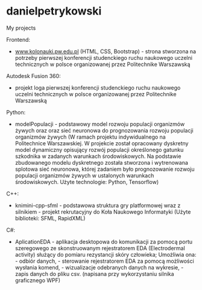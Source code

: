 # danielpetrykowski
My projects

Frontend:
- www.kolonauki.pw.edu.pl   (HTML, CSS, Bootstrap) - strona stworzona na potrzeby pierwszej konferencji studenckiego ruchu naukowego uczelni technicznych w polsce organizowanej przez Politechnike Warszawską

Autodesk Fusion 360:
- projekt loga pierwszej konferencji studenckiego ruchu naukowego uczelni technicznych w polsce organizowanej przez Politechnike Warszawską

Python:
- modelPopulacji - podstawowy model rozwoju populacji organizmów żywych oraz oraz sieć neuronowa do prognozowania rozwoju populacji organizmów żywych (W ramach projektu indywidualnego na Politechnice Warszawskiej. W projekcie został opracowany dyskretny model dynamiczny opisujący rozwój populacji określonego gatunku szkodnika w zadanych warunkach środowiskowych.
Na podstawie zbudowanego modelu dyskretnego została stworzona i wytrenowana splotowa sieć neuronowa, której zadaniem było prognozowanie rozwoju populacji organizmów żywych w ustalonych warunkach środowiskowych. Użyte technologie: Python, Tensorflow)

C++:
- knimini-cpp-sfml - podstawowa struktura gry platformowej wraz z silnikiem - projekt rekrutacyjny do Koła Naukowego Informatyki (Użyte biblioteki: SFML, RapidXML)

C#:
- AplicationEDA - aplikacja desktopowa do komunikacji za pomocą portu szeregowego ze skonstruowanym rejestratorem EDA (Electrodermal activity) służący do pomiaru rezystancji skóry człowieka; 
                  Umożliwia ona:
                  - odbiór danych, 
                  - sterowanie rejestratorem EDA za pomocą możliwości wysłania komend,
                  - wizualizacje odebranych danych na wykresie,
                  - zapis danych do pliku csv.
(napisana przy wykorzystaniu silnika graficznego WPF)
